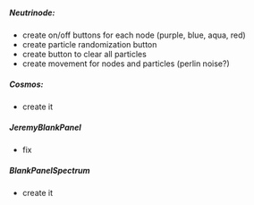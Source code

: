 ##### Neutrinode:
- create on/off buttons for each node (purple, blue, aqua, red)
- create particle randomization button
- create button to clear all particles
- create movement for nodes and particles (perlin noise?)

##### Cosmos:
- create it

##### JeremyBlankPanel
- fix

##### BlankPanelSpectrum
- create it
